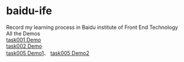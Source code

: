 # baidu-ife
Record my learning process in Baidu institute of Front End  Technology<br>
All the Demos<br>
[task001 Demo](https://eureka2020.github.io/baidu-ife/task001/resume.html)<br>
[task002 Demo](https://eureka2020.github.io/baidu-ife/task002/layout.html)<br>
[task005 Demo1](https://eureka2020.github.io/baidu-ife/task005/calculator.html)、
[task005 Demo2](https://eureka2020.github.io/baidu-ife/task005/resume.html)<br>
